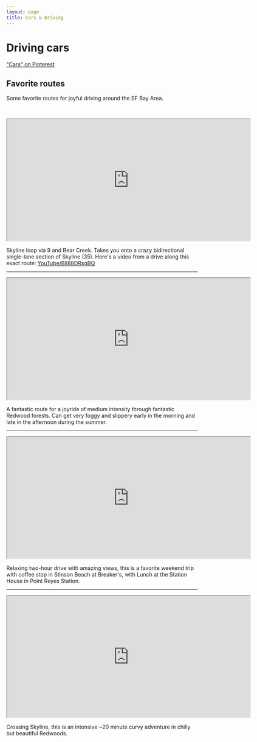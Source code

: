 ```yaml
---
layout: page
title: Cars & Driving
---
```


# Driving cars

<script type="text/javascript" async src="//assets.pinterest.com/js/pinit.js"></script><a data-pin-do="embedBoard" href="http://www.pinterest.com/rsms/beautiful-automobiles/" data-pin-scale-width="106" data-pin-scale-height="320" data-pin-board-width="640">"Cars" on Pinterest</a>

## Favorite routes

Some favorite routes for joyful driving around the SF Bay Area.

&nbsp;

<iframe src="https://mapsengine.google.com/map/embed?mid=z-wM5xcLvlBw.kBYIRAqy71gk" width="640" height="320"></iframe>

Skyline loop via 9 and Bear Creek. Takes you onto a crazy bidirectional single-lane section of Skyline (35). Here's a video from a drive along this exact route: [YouTube/BlI88DRsgBQ](http://www.youtube.com/watch?v=BlI88DRsgBQ)

---

<iframe src="https://mapsengine.google.com/map/embed?mid=z-wM5xcLvlBw.k3AomLUHaANk" width="640" height="320"></iframe>

A fantastic route for a joyride of medium intensity through fantastic Redwood forests. Can get very foggy and slippery early in the morning and late in the afternoon during the summer.

---

<iframe src="https://mapsengine.google.com/map/embed?mid=z-wM5xcLvlBw.ktEt41FD4Ql0" width="640" height="320"></iframe>

Relaxing two-hour drive with amazing views, this is a favorite weekend trip with coffee stop in Stinson Beach at Breaker's, with Lunch at the Station House in Point Reyes Station.

---

<iframe src="https://mapsengine.google.com/map/embed?mid=z-wM5xcLvlBw.kmRTu6OBT4UY" width="640" height="320"></iframe>

Crossing Skyline, this is an intensive ~20 minute curvy adventure in chilly but beautiful Redwoods.

